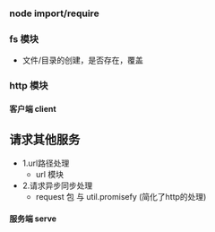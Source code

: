 ### node import/require

### fs 模块
* 文件/目录的创建，是否存在，覆盖

### http 模块
#### 客户端 client
  请求其他服务
------

* 1.url路径处理 
  - url 模块
* 2.请求异步同步处理
  - request 包 与 util.promisefy (简化了http的处理)

#### 服务端 serve